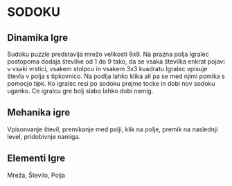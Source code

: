 # SODOKU 

## Dinamika  Igre 
Sudoku puzzle predstavlja mrežo velikosti 9x9. Na prazna polja igralec postopoma dodaja številke od 1 do 9 tako, da se vsaka številka enkrat pojavi v vsaki vrstici, vsakem stolpcu in vsakem 3x3 kvadratu
Igralec vpisuje števla v polja s tipkovnico. Na podlja lahko klika ali pa se med njimi pomika s pomocjo tipk. Ko igralec resi po sodoku prejme tocke in dobi nov sodoku uganko. Ce igralcu gre bolj slabo lahko dobi namig.

## Mehanika igre
Vpisonvanje števil, premikanje med polji, klik na polje, premik na naslednji level, pridobivnje namiga. 

## Elementi Igre
Mreža, Število, Polja 


